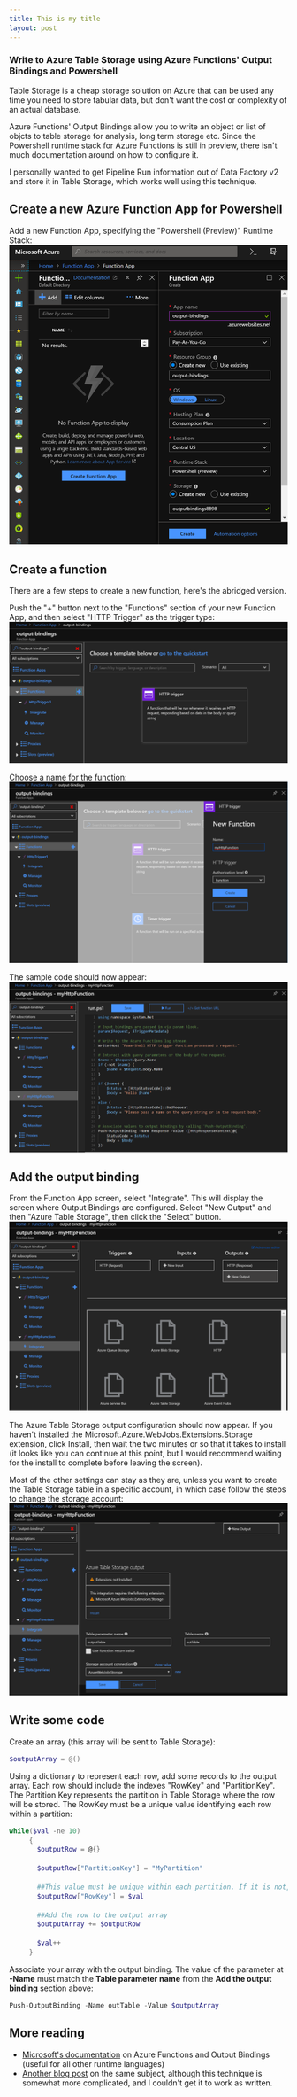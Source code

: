 ```yaml
---
title: This is my title
layout: post
---
```


### Write to Azure Table Storage using Azure Functions' Output Bindings and Powershell

Table Storage is a cheap storage solution on Azure that can be used any time you need to store tabular data, but don't want the cost or complexity of an actual database.

Azure Functions' Output Bindings allow you to write an object or list of objcts to table storage for analysis, long term storage etc. Since the Powershell runtime stack for Azure Functions is still in preview, there isn't much documentation around on how to configure it.

I personally wanted to get Pipeline Run information out of Data Factory v2 and store it in Table Storage, which works well using this technique.

## Create a new Azure Function App for Powershell

Add a new Function App, specifying the "Powershell (Preview)" Runtime Stack:
![New Function App](images/newfunctionapp.png)

## Create a function
There are a few steps to create a new function, here's the abridged version.

Push the "+" button next to the "Functions" section of your new Function App, and then select "HTTP Trigger" as the trigger type:
![New Function App](images/newfunction1.png)

Choose a name for the function:
![New Function App](images/newfunction2.png)

The sample code should now appear:
![New Function App](images/newfunction3.png)

## Add the output binding

From the Function App screen, select "Integrate". This will display the screen where Output Bindings are configured. Select "New Output" and then "Azure Table Storage", then click the "Select" button.
![New Function App](images/outputbinding1.png)

The Azure Table Storage output configuration should now appear. If you haven't installed the Microsoft.Azure.WebJobs.Extensions.Storage extension, click Install, then wait the two minutes or so that it takes to install (it looks like you can continue at this point, but I would recommend waiting for the install to complete before leaving the screen).

Most of the other settings can stay as they are, unless you want to create the Table Storage table in a specific account, in which case follow the steps to change the storage account:
![New Function App](images/outputbinding2.png)

## Write some code

Create an array (this array will be sent to Table Storage):
```powershell
$outputArray = @()
```

Using a dictionary to represent each row, add some records to the output array. Each row should include the indexes "RowKey" and "PartitionKey". The Partition Key represents the partition in Table Storage where the row will be stored. The RowKey must be a unique value identifying each row within a partition:
```powershell
while($val -ne 10)
     {
       $outputRow = @{}
       
       $outputRow["PartitionKey"] = "MyPartition"
       
       ##This value must be unique within each partition. If it is not, the existing row will be overwritten!
       $outputRow["RowKey"] = $val
       
       ##Add the row to the output array
       $outputArray += $outputRow
       
       $val++
     }
```

Associate your array with the output binding. The value of the parameter at **-Name** must match the **Table parameter name** from the **Add the output binding** section above:
```powershell
Push-OutputBinding -Name outTable -Value $outputArray
```
## More reading
* [Microsoft's documentation](https://docs.microsoft.com/en-us/azure/azure-functions/functions-bindings-storage-table) on Azure Functions and Output Bindings (useful for all other runtime languages)
* [Another blog post](https://blog.kloud.com.au/2019/04/17/leveraging-the-azure-functions-table-storage-output-binding-with-powershell/) on the same subject, although this technique is somewhat more complicated, and I couldn't get it to work as written. 
